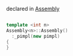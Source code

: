 declared in [Assembly](assembly.hpp.md)

```cpp

template <int n>
Assembly<n>::Assembly()
  :_pimpl(new pimpl)
{
}

```
